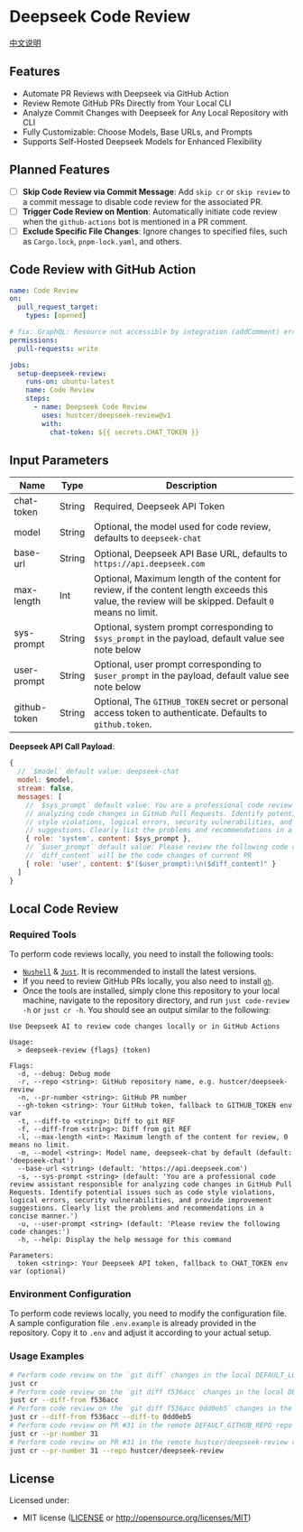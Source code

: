 # Deepseek Code Review

[中文说明](README.zh-CN.md)

## Features

- Automate PR Reviews with Deepseek via GitHub Action
- Review Remote GitHub PRs Directly from Your Local CLI
- Analyze Commit Changes with Deepseek for Any Local Repository with CLI
- Fully Customizable: Choose Models, Base URLs, and Prompts
- Supports Self-Hosted Deepseek Models for Enhanced Flexibility

## Planned Features

- [ ] **Skip Code Review via Commit Message**: Add `skip cr` or `skip review` to a commit message to disable code review for the associated PR.
- [ ] **Trigger Code Review on Mention**: Automatically initiate code review when the `github-actions` bot is mentioned in a PR comment.
- [ ] **Exclude Specific File Changes**: Ignore changes to specified files, such as `Cargo.lock`, `pnpm-lock.yaml`, and others.

## Code Review with GitHub Action

```yaml
name: Code Review
on:
  pull_request_target:
    types: [opened]

# fix: GraphQL: Resource not accessible by integration (addComment) error
permissions:
  pull-requests: write

jobs:
  setup-deepseek-review:
    runs-on: ubuntu-latest
    name: Code Review
    steps:
      - name: Deepseek Code Review
        uses: hustcer/deepseek-review@v1
        with:
          chat-token: ${{ secrets.CHAT_TOKEN }}
```

## Input Parameters

| Name           | Type   | Description                                                             |
| -------------- | ------ | ----------------------------------------------------------------------- |
| chat-token     | String | Required, Deepseek API Token                                            |
| model          | String | Optional, the model used for code review, defaults to `deepseek-chat`   |
| base-url       | String | Optional, Deepseek API Base URL, defaults to `https://api.deepseek.com` |
| max-length     | Int    | Optional, Maximum length of the content for review, if the content length exceeds this value, the review will be skipped. Default `0` means no limit. |
| sys-prompt     | String | Optional, system prompt corresponding to `$sys_prompt` in the payload, default value see note below |
| user-prompt    | String | Optional, user prompt corresponding to `$user_prompt` in the payload, default value see note below |
| github-token   | String | Optional, The `GITHUB_TOKEN` secret or personal access token to authenticate. Defaults to `github.token`. |

**Deepseek API Call Payload**:

```js
{
  // `$model` default value: deepseek-chat
  model: $model,
  stream: false,
  messages: [
    // `$sys_prompt` default value: You are a professional code review assistant responsible for
    // analyzing code changes in GitHub Pull Requests. Identify potential issues such as code
    // style violations, logical errors, security vulnerabilities, and provide improvement
    // suggestions. Clearly list the problems and recommendations in a concise manner.
    { role: 'system', content: $sys_prompt },
    // `$user_prompt` default value: Please review the following code changes
    // `diff_content` will be the code changes of current PR
    { role: 'user', content: $"($user_prompt):\n($diff_content)" }
  ]
}
```

## Local Code Review

### Required Tools

To perform code reviews locally, you need to install the following tools:

- [`Nushell`](https://www.nushell.sh/book/installation.html) & [`Just`](https://just.systems/man/en/packages.html). It is recommended to install the latest versions.
- If you need to review GitHub PRs locally, you also need to install [`gh`](https://cli.github.com/).
- Once the tools are installed, simply clone this repository to your local machine, navigate to the repository directory, and run `just code-review -h` or `just cr -h`. You should see an output similar to the following:

```console
Use Deepseek AI to review code changes locally or in GitHub Actions

Usage:
  > deepseek-review {flags} (token)

Flags:
  -d, --debug: Debug mode
  -r, --repo <string>: GitHub repository name, e.g. hustcer/deepseek-review
  -n, --pr-number <string>: GitHub PR number
  --gh-token <string>: Your GitHub token, fallback to GITHUB_TOKEN env var
  -t, --diff-to <string>: Diff to git REF
  -f, --diff-from <string>: Diff from git REF
  -l, --max-length <int>: Maximum length of the content for review, 0 means no limit.
  -m, --model <string>: Model name, deepseek-chat by default (default: 'deepseek-chat')
  --base-url <string> (default: 'https://api.deepseek.com')
  -s, --sys-prompt <string> (default: 'You are a professional code review assistant responsible for analyzing code changes in GitHub Pull Requests. Identify potential issues such as code style violations, logical errors, security vulnerabilities, and provide improvement suggestions. Clearly list the problems and recommendations in a concise manner.')
  -u, --user-prompt <string> (default: 'Please review the following code changes:')
  -h, --help: Display the help message for this command

Parameters:
  token <string>: Your Deepseek API token, fallback to CHAT_TOKEN env var (optional)

```

### Environment Configuration

To perform code reviews locally, you need to modify the configuration file. A sample configuration file `.env.example` is already provided in the repository. Copy it to `.env` and adjust it according to your actual setup.

### Usage Examples

```sh
# Perform code review on the `git diff` changes in the local DEFAULT_LOCAL_REPO repo
just cr
# Perform code review on the `git diff f536acc` changes in the local DEFAULT_LOCAL_REPO repo
just cr --diff-from f536acc
# Perform code review on the `git diff f536acc 0dd0eb5` changes in the local DEFAULT_LOCAL_REPO repo
just cr --diff-from f536acc --diff-to 0dd0eb5
# Perform code review on PR #31 in the remote DEFAULT_GITHUB_REPO repo
just cr --pr-number 31
# Perform code review on PR #31 in the remote hustcer/deepseek-review repo
just cr --pr-number 31 --repo hustcer/deepseek-review
```

## License

Licensed under:

* MIT license ([LICENSE](LICENSE) or http://opensource.org/licenses/MIT)
